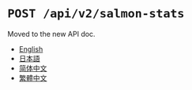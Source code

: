 `POST /api/v2/salmon-stats`
===========================

Moved to the new API doc.

- [English](https://apidoc.stat.ink/v2.en.html#operation/postSalmonStats)
- [日本語](https://apidoc.stat.ink/v2.ja.html#operation/postSalmonStats)
- [简体中文](https://apidoc.stat.ink/v2.zh-hans.html#operation/postSalmonStats)
- [繁體中文](https://apidoc.stat.ink/v2.zh-hant.html#operation/postSalmonStats)
